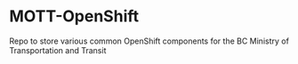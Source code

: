 # MOTT-OpenShift
Repo to store various common OpenShift components for the BC Ministry of Transportation and Transit
